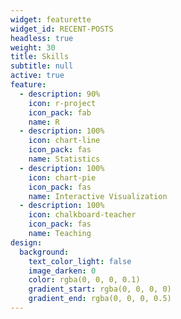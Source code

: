 ```yaml
---
widget: featurette
widget_id: RECENT-POSTS
headless: true
weight: 30
title: Skills
subtitle: null
active: true
feature:
  - description: 90%
    icon: r-project
    icon_pack: fab
    name: R
  - description: 100%
    icon: chart-line
    icon_pack: fas
    name: Statistics
  - description: 100%
    icon: chart-pie
    icon_pack: fas
    name: Interactive Visualization
  - description: 100%
    icon: chalkboard-teacher
    icon_pack: fas
    name: Teaching
design:
  background:
    text_color_light: false
    image_darken: 0
    color: rgba(0, 0, 0, 0.1)
    gradient_start: rgba(0, 0, 0, 0)
    gradient_end: rgba(0, 0, 0, 0.5)
---
```

